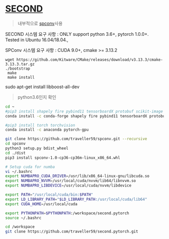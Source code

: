 # [SECOND](https://github.com/traveller59/second.pytorch)

> 내부적으로 [spconv](https://github.com/traveller59/spconv)사용

SECOND 시스템 요구 사항 : ONLY support python 3.6+, pytorch 1.0.0+. Tested in Ubuntu 16.04/18.04., 

SPConv 시스템 요구 사항 : CUDA 9.0+, cmake >= 3.13.2

```
wget https://github.com/Kitware/CMake/releases/download/v3.13.3/cmake-3.13.3.tar.gz
./bootstrap
 make
 make install
```

sudo apt-get install libboost-all-dev


> python3.6인지 확인 

```sh
cd ~
#pip3 install shapely fire pybind11 tensorboardX protobuf scikit-image numba pillow numba
conda install -c conda-forge shapely fire pybind11 tensorboardX protobuf scikit-image numba pillow numba

#pip3 install torch torchvision
conda install -c anaconda pytorch-gpu 

git clone https://github.com/traveller59/spconv.git --recursive
cd spconv
python3 setup.py bdist_wheel
cd ./dist
pip3 install spconv-1.0-cp36-cp36m-linux_x86_64.whl

# Setup cuda for numba
vi ~/.bashrc
export NUMBAPRO_CUDA_DRIVER=/usr/lib/x86_64-linux-gnu/libcuda.so
export NUMBAPRO_NVVM=/usr/local/cuda/nvvm/lib64/libnvvm.so
export NUMBAPRO_LIBDEVICE=/usr/local/cuda/nvvm/libdevice

export PATH="/usr/local/cuda/bin:$PATH"  
export LD_LIBRARY_PATH="$LD_LIBRARY_PATH:/usr/local/cuda/lib64"
export CUDA_HOME=/usr/local/cuda

export PYTHONPATH=$PYTHONPATH:/workspace/second.pytorch
source ~/.bashrc

cd /workspace
git clone https://github.com/traveller59/second.pytorch.git
```


